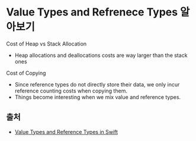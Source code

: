 # Value Types and Refrenece Types 알아보기

Cost of Heap vs Stack Allocation
- Heap allocations and deallocations costs are way larger than the stack ones

Cost of Copying
- Since reference types do not directly store their data, we only incur reference counting costs when copying them. 
- Things become interesting when we mix value and reference types.

## 출처
- [Value Types and Reference Types in Swift](https://www.vadimbulavin.com/value-types-and-reference-types-in-swift/)